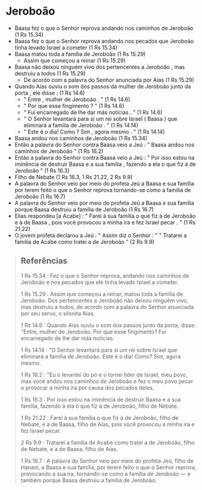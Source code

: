 # Jeroboão
- Baasa fez o que o Senhor reprova andando nos caminhos de Jeroboão (1 Rs 15.34)
- Baasa fez o que o Senhor reprova andando nos pecados que Jeroboão tinha levado Israel a cometer (1 Rs 15.34)
- Baasa matou toda a família de Jeroboão (1 Rs 15.29)
  - Assim que começou a reinar (1 Rs 15.29)
- Baasa não deixou ninguém vivo dos pertencentes a Jeroboão , mas destruiu a todos (1 Rs 15.29)
  - De acordo com a palavra do Senhor anunciada por Aías (1 Rs 15.29)
- Quando Aías ouviu o som dos passos da mulher de Jeroboão junto da porta , ele disse : (1 Rs 14.6)
  - " Entre , mulher de Jeroboão . " (1 Rs 14.6)
  - " Por que esse fingimento ? " (1 Rs 14.6)
  - " Fui encarregado de lhe dar más notícias . " (1 Rs 14.6)
  - " O Senhor levantará para si um rei sobre Israel ( Baasa ) que eliminará a família de Jeroboão . " (1 Rs 14.14)
  - " Este é o dia! Como ? Sim , agora mesmo . " (1 Rs 14.14)
- Baasa andou nos caminhos de Jeroboão (1 Rs 15.34)
- Então a palavra do Senhor contra Baasa veio a Jeú : " Baasa andou nos caminhos de Jeroboão " (1 Rs 16.2)
- Então a palavra do Senhor contra Baasa veio a Jeú : " Por isso estou na iminência de destruir Baasa e a sua família , fazendo a ela o que fiz à de Jeroboão " (1 Rs 16.3)
- Filho de Nebate (1 Rs 16.3, 1 Rs 21.22, 2 Rs 9.9)
- A palavra do Senhor veio por meio do profeta Jeú a Baasa e sua família por terem feito o que o Senhor reprova tornando-se como a família de Jeroboão (1 Rs 16.7)
- A palavra do Senhor veio por meio do profeta Jeú a Baasa e sua família porque Baasa destruiu a família de Jeroboão (1 Rs 16.7)
- Elias respondeu \[a Acabe] : " Farei à sua família o que fiz à de Jeroboão e à de Baasa , pois você provocou a minha ira e fez Israel pecar . " (1 Rs 21.22)
- O jovem profeta declarou a Jeú : " Assim diz o Senhor : " " Tratarei a família de Acabe como tratei a de Jeroboão " (2 Rs 9.9)

> ## Referências
> 1 Rs 15.34 : Fez o que o Senhor reprova, andando nos caminhos de Jeroboão e nos pecados que ele tinha levado Israel a cometer.
>
> 1 Rs 15.29 : Assim que começou a reinar, matou toda a família de Jeroboão. Dos pertencentes a Jeroboão não deixou ninguém vivo, mas destruiu a todos, de acordo com a palavra do Senhor anunciada por seu servo, o silonita Aías.
>
> 1 Rs 14.6 : Quando Aías ouviu o som dos passos junto da porta, disse: "Entre, mulher de Jeroboão. Por que esse fingimento? Fui encarregado de lhe dar más notícias.
>
> 1 Rs 14.14 : "O Senhor levantará para si um rei sobre Israel que eliminará a família de Jeroboão. Este é o dia! Como? Sim, agora mesmo.
>
> 1 Rs 16.2 : "Eu o levantei do pó e o tornei líder de Israel, meu povo, mas você andou nos caminhos de Jeroboão e fez o meu povo pecar e provocar a minha ira por causa dos pecados deles.
>
> 1 Rs 16.3 : Por isso estou na iminência de destruir Baasa e a sua família, fazendo a ela o que fiz à de Jeroboão, filho de Nebate.
>
> 1 Rs 21.22 : Farei à sua família o que fiz à de Jeroboão, filho de Nebate, e à de Baasa, filho de Aías, pois você provocou a minha ira e fez Israel pecar.
>
> 2 Rs 9.9 : Tratarei a família de Acabe como tratei a de Jeroboão, filho de Nebate, e a de Baasa, filho de Aías.
>
> 1 Rs 16.7 : A palavra do Senhor veio por meio do profeta Jeú, filho de Hanani, a Baasa e sua família, por terem feito o que o Senhor reprova, provocando a sua ira, tornando-se como a família de Jeroboão — e também porque Baasa destruiu a família de Jeroboão.